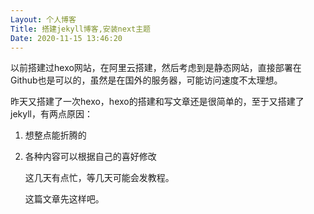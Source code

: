 ```yaml
---
Layout: 个人博客
Title: 搭建jekyll博客,安装next主题
Date: 2020-11-15 13:46:20
---
```


​		以前搭建过hexo网站，在阿里云搭建，然后考虑到是静态网站，直接部署在Github也是可以的，虽然是在国外的服务器，可能访问速度不太理想。

​		昨天又搭建了一次hexo，hexo的搭建和写文章还是很简单的，至于又搭建了jekyll，有两点原因：

   1. 想整点能折腾的

   2. 各种内容可以根据自己的喜好修改

      这几天有点忙，等几天可能会发教程。

      这篇文章先这样吧。